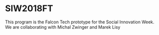 # SIW2018FT
This program is the Falcon Tech prototype for the Social Innovation Week. We are collaborating with Michal Zwinger and Marek Lisy
